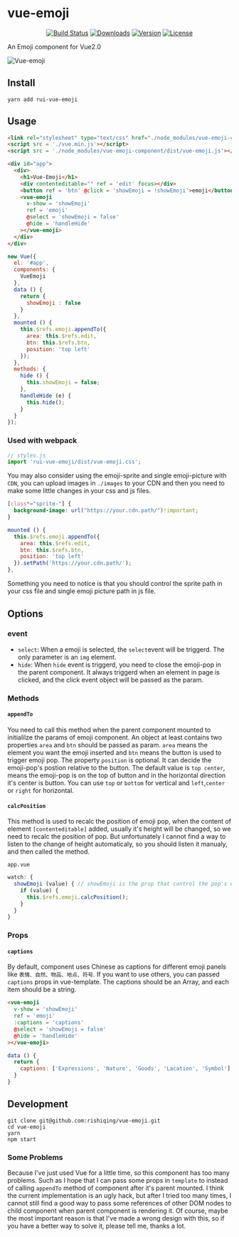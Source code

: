 # vue-emoji

<p align="center">
  <a href="https://travis-ci.org/rishiqing/rishiqing-deploy/builds"><img src="https://img.shields.io/travis/rishiqing/vue-emoji.svg" alt="Build Status"></a>
  <a href="https://www.npmjs.com/package/rui-vue-emoji"><img src="https://img.shields.io/npm/dt/rui-vue-emoji.svg" alt="Downloads"></a>
  <a href="https://www.npmjs.com/package/rui-vue-emoji"><img src="https://img.shields.io/npm/v/rui-vue-emoji.svg" alt="Version"></a>
  <a href="https://www.npmjs.com/package/rui-vue-emoji"><img src="https://img.shields.io/npm/l/rui-vue-emoji.svg" alt="License"></a>
  <br>
</p>

An Emoji component for Vue2.0


![Vue-emoji](https://camo.githubusercontent.com/a63545c2d6c885e1b8486fe27a4a3582404f1a7a/687474703a2f2f6f6d776b6a316739392e626b742e636c6f7564646e2e636f6d2f5675652d656d6f6a692e676966)

## Install
```
yarn add rui-vue-emoji
```

## Usage
```html
<link rel="stylesheet" type="text/css" href="./node_modules/vue-emoji-component/dist/vue-emoji.css">
<script src = './vue.min.js'></script>
<script src = './node_modules/vue-emoji-component/dist/vue-emoji.js'></script>
```
```html
<div id="app">
  <div>
    <h1>Vue-Emoji</h1>
    <div contenteditable="" ref = 'edit' focus></div>
    <button ref = 'btn' @click = 'showEmoji = !showEmoji'>emoji</button>
    <vue-emoji
      v-show = 'showEmoji'
      ref = 'emoji'
      @select = 'showEmoji = false'
      @hide = 'handleHide'
    ></vue-emoji>
  </div>
</div>
```

```js
new Vue({
  el: '#app',
  components: {
    VueEmoji
  },
  data () {
    return {
      showEmoji : false
    }
  },
  mounted () {
    this.$refs.emoji.appendTo({
      area: this.$refs.edit,
      btn: this.$refs.btn,
      position: 'top left'
    });
  },
  methods: {
    hide () {
      this.showEmoji = false;
    },
    handleHide (e) {
      this.hide();
    }
  }
});
```
### Used with webpack

```js
// styles.js
import 'rui-vue-emoji/dist/vue-emoji.css';
```
You may also consider using the emoji-sprite and single emoji-picture with `CDN`, you can upload images in `./images` to your CDN and then you need to make some little changes in your css and js files.

```css
[class*="sprite-"] {
  background-image: url("https://your.cdn.path/")!important;
}
```
```js
mounted () {
  this.$refs.emoji.appendTo({
    area: this.$refs.edit,
    btn: this.$refs.btn,
    position: 'top left'
  }).setPath('https://your.cdn.path/');
},
```
Something you need to notice is that you should control the sprite path in your css file and single emoji picture path in js file.

## Options

### event
* `select`: When a emoji is selected, the `select`event will be triggerd. The only parameter is an `img` element.
* `hide`: When `hide` event is triggerd, you need to close the emoji-pop in the parent component. It always triggerd when an element in page is clicked, and the click event object will be passed as the param.

### Methods

#### `appendTo`
You need to call this method when the parent component mounted to initialilze the params of emoji component. An object at least contains two properties `area` and `btn` should be passed as param. `area` means the element you want the emoji inserted and `btn` means the button is used to trigger emoji pop. The property `position` is optional. It can decide the emoji-pop's postion relative to the button. The default value is `top center`, means the emoji-pop is on the top of button and in the horizontal direction it's center is button. You can use `top` or `bottom` for vertical and `left`,`center` or `right` for horizontal.

#### `calcPosition`
This method is used to recalc the position of emoji pop, when the content of element `[contenteditable]` added, usually it's height will be changed, so we need to recalc the position of pop. But unfortunately I cannot find a way to listen to the change of height automaticaly, so you should listen it manualy, and then called the method.

`app.vue`
```js
watch: {
  showEmoji (value) { // showEmoji is the prop that control the pop's display.
    if (value) {
      this.$refs.emoji.calcPosition();
    }
  }
}
```

### Props

#### `captions`
By default, component uses Chinese as captions for different emoji panels like `表情、自然、物品、地点、符号`. If you want to use others, you can passed `captions` props in vue-template. The captions should be an Array, and each item should be a string.
```html
<vue-emoji
  v-show = 'showEmoji'
  ref = 'emoji'
  :captions = 'captions'
  @select = 'showEmoji = false'
  @hide = 'handleHide'
></vue-emoji>
```
```js
data () {
  return {
    captions: ['Expressions', 'Nature', 'Goods', 'Lacation', 'Symbol']
  }
}
```


## Development
```
git clone git@github.com:rishiqing/vue-emoji.git
cd vue-emoji
yarn
npm start
```

### Some Problems
Because I've just used Vue for a little time, so this component has too many problems. Such as I hope that I can pass some props in `template` to instead of calling  `appendTo` method of component after it's parent mounted. I think the current implementation is an ugly hack, but after I tried too many times, I cannot still find a good way to pass some references of other DOM nodes to child component when parent component is rendering it. Of course, maybe the most important reason is that I've made a wrong design with this, so if you have a better way to solve it, please tell me, thanks a lot.

